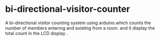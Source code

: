# bi-directional-visitor-counter
A bi-directional visitor counting system using arduino.which counts the number of members entering and existing from a room. and it display the total count in the LCD display .
